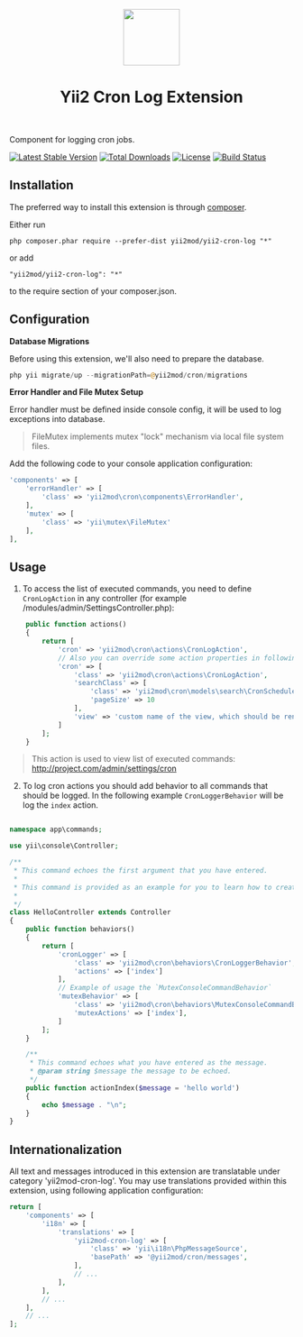 <p align="center">
    <a href="https://github.com/yiisoft" target="_blank">
        <img src="https://avatars0.githubusercontent.com/u/993323" height="100px">
    </a>
    <h1 align="center">Yii2 Cron Log Extension</h1>
    <br>
</p>

Component for logging cron jobs.

[![Latest Stable Version](https://poser.pugx.org/yii2mod/yii2-cron-log/v/stable)](https://packagist.org/packages/yii2mod/yii2-cron-log) [![Total Downloads](https://poser.pugx.org/yii2mod/yii2-cron-log/downloads)](https://packagist.org/packages/yii2mod/yii2-cron-log) [![License](https://poser.pugx.org/yii2mod/yii2-cron-log/license)](https://packagist.org/packages/yii2mod/yii2-cron-log) [![Build Status](https://travis-ci.org/yii2mod/yii2-cron-log.svg?branch=master)](https://travis-ci.org/yii2mod/yii2-cron-log)

Installation
------------

The preferred way to install this extension is through [composer](http://getcomposer.org/download/).

Either run

```
php composer.phar require --prefer-dist yii2mod/yii2-cron-log "*"
```

or add

```
"yii2mod/yii2-cron-log": "*"
```

to the require section of your composer.json.

Configuration
-----------------------

**Database Migrations**

Before using this extension, we'll also need to prepare the database.
```php
php yii migrate/up --migrationPath=@yii2mod/cron/migrations
```

**Error Handler and File Mutex Setup**

Error handler must be defined inside console config, it will be used to log exceptions into database.

> FileMutex implements mutex "lock" mechanism via local file system files.

Add the following code to your console application configuration:
```php
'components' => [
    'errorHandler' => [
        'class' => 'yii2mod\cron\components\ErrorHandler',
    ],
    'mutex' => [
        'class' => 'yii\mutex\FileMutex'
    ],
],
```

Usage
----------
1) To access the list of executed commands, you need to define `CronLogAction` in any controller (for example /modules/admin/SettingsController.php):

```php
    public function actions()
    {
        return [
            'cron' => 'yii2mod\cron\actions\CronLogAction',
            // Also you can override some action properties in following way:
            'cron' => [
                'class' => 'yii2mod\cron\actions\CronLogAction',
                'searchClass' => [
                    'class' => 'yii2mod\cron\models\search\CronScheduleSearch',
                    'pageSize' => 10
                ],
                'view' => 'custom name of the view, which should be rendered.'
            ]
        ];
    }
```

> This action is used to view list of executed commands: http://project.com/admin/settings/cron


2) To log cron actions you should add behavior to all commands that should be logged. In the following example `CronLoggerBehavior` will be log the `index` action.

```php

namespace app\commands;

use yii\console\Controller;

/**
 * This command echoes the first argument that you have entered.
 *
 * This command is provided as an example for you to learn how to create console commands.
 *
 */
class HelloController extends Controller
{
    public function behaviors()
    {
        return [
            'cronLogger' => [
                'class' => 'yii2mod\cron\behaviors\CronLoggerBehavior',
                'actions' => ['index']
            ],
            // Example of usage the `MutexConsoleCommandBehavior`
            'mutexBehavior' => [
                'class' => 'yii2mod\cron\behaviors\MutexConsoleCommandBehavior',
                'mutexActions' => ['index'],
            ]
        ];
    }

    /**
     * This command echoes what you have entered as the message.
     * @param string $message the message to be echoed.
     */
    public function actionIndex($message = 'hello world')
    {
        echo $message . "\n";
    }
}
```

## Internationalization

All text and messages introduced in this extension are translatable under category 'yii2mod-cron-log'.
You may use translations provided within this extension, using following application configuration:

```php
return [
    'components' => [
        'i18n' => [
            'translations' => [
                'yii2mod-cron-log' => [
                    'class' => 'yii\i18n\PhpMessageSource',
                    'basePath' => '@yii2mod/cron/messages',
                ],
                // ...
            ],
        ],
        // ...
    ],
    // ...
];
```
